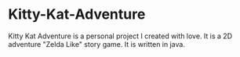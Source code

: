 # Kitty-Kat-Adventure

Kitty Kat Adventure is a personal project I created with love. It is a 2D adventure "Zelda Like" story game. It is written in java.
